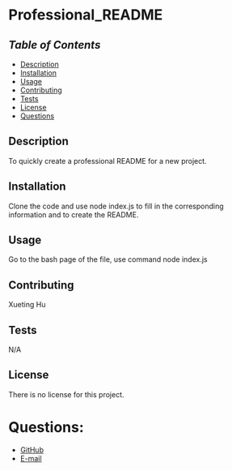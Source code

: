# Professional_README

## _Table of Contents_

- [Description](#description)
- [Installation](#installation)
- [Usage](#usage)
- [Contributing](#contributing)
- [Tests](#tests)
- [License](#license)
- [Questions](#Questions)

## Description

To quickly create a professional README for a new project.

## Installation

Clone the code and use node index.js to fill in the corresponding information and to create the README.

## Usage

Go to the bash page of the file, use command node index.js

## Contributing

Xueting Hu

## Tests

N/A

## License

There is no license for this project.

# Questions:

- [GitHub](https://github.com/ting-hu)
- [E-mail](huxu@uwplatt.edu)

